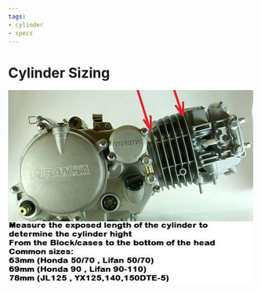 ```yaml
---
tags:
- cylinder
- specs
---
```


# Cylinder Sizing

![Cylinder Image](../../static/img/PIRANHA150ccPITBIKEENGIN_1.jpg)
